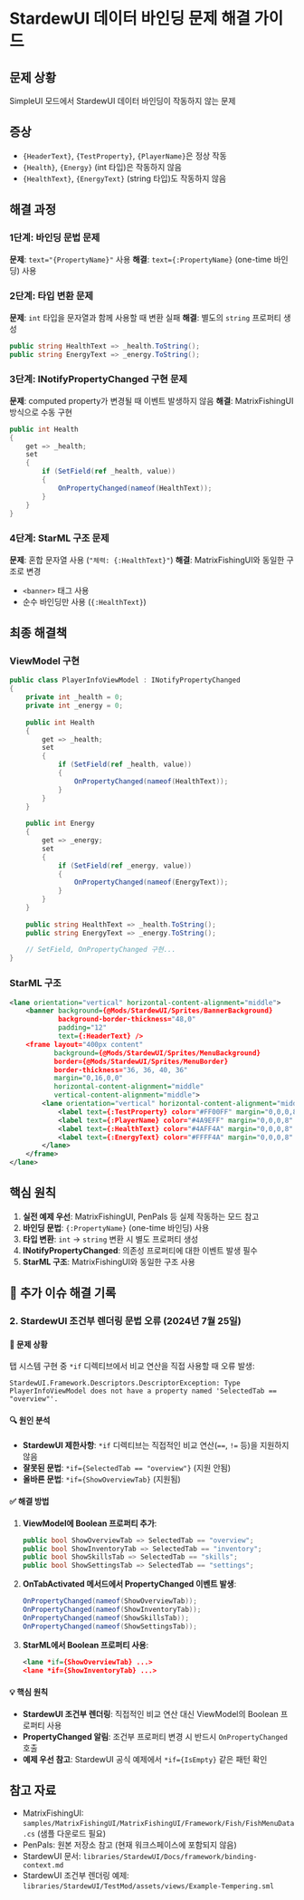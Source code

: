 # StardewUI 데이터 바인딩 문제 해결 가이드

## 문제 상황
SimpleUI 모드에서 StardewUI 데이터 바인딩이 작동하지 않는 문제

## 증상
- `{HeaderText}`, `{TestProperty}`, `{PlayerName}`은 정상 작동
- `{Health}`, `{Energy}` (int 타입)은 작동하지 않음
- `{HealthText}`, `{EnergyText}` (string 타입)도 작동하지 않음

## 해결 과정

### 1단계: 바인딩 문법 문제
**문제**: `text="{PropertyName}"` 사용
**해결**: `text={:PropertyName}` (one-time 바인딩) 사용

### 2단계: 타입 변환 문제
**문제**: `int` 타입을 문자열과 함께 사용할 때 변환 실패
**해결**: 별도의 `string` 프로퍼티 생성
```csharp
public string HealthText => _health.ToString();
public string EnergyText => _energy.ToString();
```

### 3단계: INotifyPropertyChanged 구현 문제
**문제**: computed property가 변경될 때 이벤트 발생하지 않음
**해결**: MatrixFishingUI 방식으로 수동 구현
```csharp
public int Health 
{ 
    get => _health; 
    set 
    { 
        if (SetField(ref _health, value))
        {
            OnPropertyChanged(nameof(HealthText));
        }
    } 
}
```

### 4단계: StarML 구조 문제
**문제**: 혼합 문자열 사용 (`"체력: {:HealthText}"`)
**해결**: MatrixFishingUI와 동일한 구조로 변경
- `<banner>` 태그 사용
- 순수 바인딩만 사용 (`{:HealthText}`)

## 최종 해결책

### ViewModel 구현
```csharp
public class PlayerInfoViewModel : INotifyPropertyChanged
{
    private int _health = 0;
    private int _energy = 0;
    
    public int Health 
    { 
        get => _health; 
        set 
        { 
            if (SetField(ref _health, value))
            {
                OnPropertyChanged(nameof(HealthText));
            }
        } 
    }
    
    public int Energy 
    { 
        get => _energy; 
        set 
        { 
            if (SetField(ref _energy, value))
            {
                OnPropertyChanged(nameof(EnergyText));
            }
        } 
    }
    
    public string HealthText => _health.ToString();
    public string EnergyText => _energy.ToString();
    
    // SetField, OnPropertyChanged 구현...
}
```

### StarML 구조
```xml
<lane orientation="vertical" horizontal-content-alignment="middle">
    <banner background={@Mods/StardewUI/Sprites/BannerBackground} 
            background-border-thickness="48,0" 
            padding="12" 
            text={:HeaderText} />
    <frame layout="400px content" 
           background={@Mods/StardewUI/Sprites/MenuBackground}
           border={@Mods/StardewUI/Sprites/MenuBorder}
           border-thickness="36, 36, 40, 36"
           margin="0,16,0,0"
           horizontal-content-alignment="middle" 
           vertical-content-alignment="middle">
        <lane orientation="vertical" horizontal-content-alignment="middle">
            <label text={:TestProperty} color="#FF00FF" margin="0,0,0,8" />
            <label text={:PlayerName} color="#4A9EFF" margin="0,0,0,8" />
            <label text={:HealthText} color="#4AFF4A" margin="0,0,0,8" />
            <label text={:EnergyText} color="#FFFF4A" margin="0,0,0,8" />
        </lane>
    </frame>
</lane>
```

## 핵심 원칙

1. **실전 예제 우선**: MatrixFishingUI, PenPals 등 실제 작동하는 모드 참고
2. **바인딩 문법**: `{:PropertyName}` (one-time 바인딩) 사용
3. **타입 변환**: `int` → `string` 변환 시 별도 프로퍼티 생성
4. **INotifyPropertyChanged**: 의존성 프로퍼티에 대한 이벤트 발생 필수
5. **StarML 구조**: MatrixFishingUI와 동일한 구조 사용

## 📅 추가 이슈 해결 기록

### 2. StardewUI 조건부 렌더링 문법 오류 (2024년 7월 25일)

#### 🚨 문제 상황
탭 시스템 구현 중 `*if` 디렉티브에서 비교 연산을 직접 사용할 때 오류 발생:
```
StardewUI.Framework.Descriptors.DescriptorException: Type PlayerInfoViewModel does not have a property named 'SelectedTab == "overview"'.
```

#### 🔍 원인 분석
- **StardewUI 제한사항**: `*if` 디렉티브는 직접적인 비교 연산(`==`, `!=` 등)을 지원하지 않음
- **잘못된 문법**: `*if={SelectedTab == "overview"}` (지원 안됨)
- **올바른 문법**: `*if={ShowOverviewTab}` (지원됨)

#### ✅ 해결 방법
1. **ViewModel에 Boolean 프로퍼티 추가**:
   ```csharp
   public bool ShowOverviewTab => SelectedTab == "overview";
   public bool ShowInventoryTab => SelectedTab == "inventory";
   public bool ShowSkillsTab => SelectedTab == "skills";
   public bool ShowSettingsTab => SelectedTab == "settings";
   ```

2. **OnTabActivated 메서드에서 PropertyChanged 이벤트 발생**:
   ```csharp
   OnPropertyChanged(nameof(ShowOverviewTab));
   OnPropertyChanged(nameof(ShowInventoryTab));
   OnPropertyChanged(nameof(ShowSkillsTab));
   OnPropertyChanged(nameof(ShowSettingsTab));
   ```

3. **StarML에서 Boolean 프로퍼티 사용**:
   ```xml
   <lane *if={ShowOverviewTab} ...>
   <lane *if={ShowInventoryTab} ...>
   ```

#### 💡 핵심 원칙
- **StardewUI 조건부 렌더링**: 직접적인 비교 연산 대신 ViewModel의 Boolean 프로퍼티 사용
- **PropertyChanged 알림**: 조건부 프로퍼티 변경 시 반드시 `OnPropertyChanged` 호출
- **예제 우선 참고**: StardewUI 공식 예제에서 `*if={IsEmpty}` 같은 패턴 확인

## 참고 자료
- MatrixFishingUI: `samples/MatrixFishingUI/MatrixFishingUI/Framework/Fish/FishMenuData.cs` (샘플 다운로드 필요)
- PenPals: 원본 저장소 참고 (현재 워크스페이스에 포함되지 않음)
- StardewUI 문서: `libraries/StardewUI/Docs/framework/binding-context.md`
- StardewUI 조건부 렌더링 예제: `libraries/StardewUI/TestMod/assets/views/Example-Tempering.sml`
